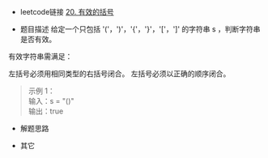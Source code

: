 - leetcode链接
[20. 有效的括号](https://leetcode-cn.com/problems/valid-parentheses/)

-  题目描述
给定一个只包括 '('，')'，'{'，'}'，'['，']' 的字符串 s ，判断字符串是否有效。

有效字符串需满足：

左括号必须用相同类型的右括号闭合。
左括号必须以正确的顺序闭合。
>示例 1：<br>
>输入：s = "()"<br>
>输出：true

- 解题思路

- 其它
